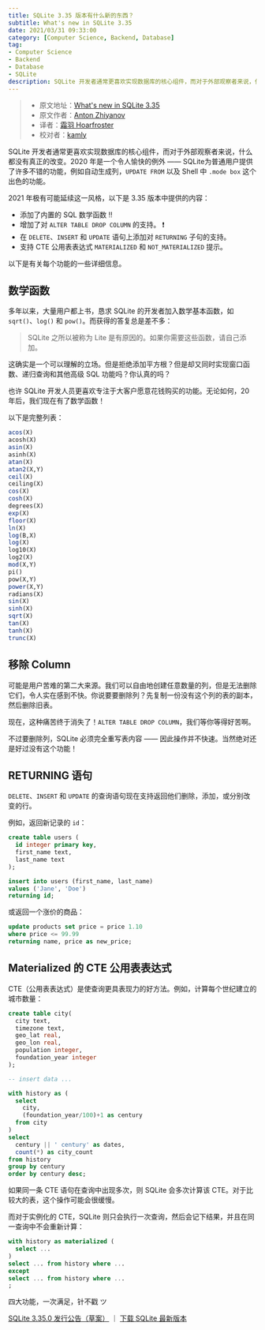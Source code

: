 ```yaml
---
title: SQLite 3.35 版本有什么新的东西？
subtitle: What's new in SQLite 3.35
date: 2021/03/31 09:33:00
category: [Computer Science, Backend, Database]
tag:
- Computer Science
- Backend
- Database
- SQLite
description: SQLite 开发者通常更喜欢实现数据库的核心组件，而对于外部观察者来说，什么都没有真正的改变。2020 年是一个令人愉快的例外 —— SQLite为普通用户提供了许多不错的功能，例如自动生成列，UPDATE FROM 以及 Shell 中 .mode box 这个出色的功能。
---
```


> * 原文地址：[What's new in SQLite 3.35](https://nalgeon.github.io/sqlite-3-35/)
> * 原文作者：[Anton Zhiyanov](https://antonz.org/)
> * 译者：[霜羽 Hoarfroster](https://github.com/PassionPenguin)
> * 校对者：[kamly](https://github.com/kamly)

SQLite 开发者通常更喜欢实现数据库的核心组件，而对于外部观察者来说，什么都没有真正的改变。2020 年是一个令人愉快的例外 —— SQLite为普通用户提供了许多不错的功能，例如自动生成列，`UPDATE FROM` 以及 Shell 中 `.mode box` 这个出色的功能。

2021 年极有可能延续这一风格，以下是 3.35 版本中提供的内容：

* 添加了内置的 SQL 数学函数 ‼️️
* 增加了对 `ALTER TABLE DROP COLUMN` 的支持。 ❗
* 在 `DELETE`、`INSERT` 和 `UPDATE` 语句上添加对 `RETURNING` 子句的支持。
* 支持 CTE 公用表表达式 `MATERIALIZED` 和 `NOT_MATERIALIZED` 提示。

以下是有关每个功能的一些详细信息。

## 数学函数

多年以来，大量用户都上书，恳求 SQLite 的开发者加入数学基本函数，如 `sqrt()`、`log()` 和 `pow()`。而获得的答复总是差不多：

> SQLite 之所以被称为 Lite 是有原因的。如果你需要这些函数，请自己添加。

这确实是一个可以理解的立场。但是拒绝添加平方根？但是却又同时实现窗口函数、递归查询和其他高级 SQL 功能吗？你认真的吗？

也许 SQLite 开发人员更喜欢专注于大客户愿意花钱购买的功能。无论如何，20 年后，我们现在有了数学函数！

以下是完整列表：

```sql
acos(X)
acosh(X)
asin(X)
asinh(X)
atan(X)
atan2(X,Y)
ceil(X)
ceiling(X)
cos(X)
cosh(X)
degrees(X)
exp(X)
floor(X)
ln(X)
log(B,X)
log(X)
log10(X)
log2(X)
mod(X,Y)
pi()
pow(X,Y)
power(X,Y)
radians(X)
sin(X)
sinh(X)
sqrt(X)
tan(X)
tanh(X)
trunc(X)
```

## 移除 Column

可能是用户苦难的第二大来源。我们可以自由地创建任意数量的列，但是无法删除它们，令人实在感到不快。你说要要删除列？先复制一份没有这个列的表的副本，然后删除旧表。

现在，这种痛苦终于消失了！`ALTER TABLE DROP COLUMN`，我们等你等得好苦啊。

不过要删除列，SQLite 必须完全重写表内容 —— 因此操作并不快速。当然绝对还是好过没有这个功能！

## RETURNING 语句

`DELETE`、`INSERT` 和 `UPDATE` 的查询语句现在支持返回他们删除，添加，或分别改变的行。

例如，返回新记录的 `id`：

```sql
create table users (
  id integer primary key,
  first_name text,
  last_name text
);

insert into users (first_name, last_name)
values ('Jane', 'Doe')
returning id;
```

或返回一个涨价的商品：

```sql
update products set price = price 1.10
where price <= 99.99
returning name, price as new_price;
```

## Materialized 的 CTE 公用表表达式

CTE（公用表表达式）是使查询更具表现力的好方法。例如，计算每个世纪建立的城市数量：

```sql
create table city(
  city text,
  timezone text,
  geo_lat real,
  geo_lon real,
  population integer,
  foundation_year integer
);

-- insert data ...

with history as (
  select
    city,
    (foundation_year/100)+1 as century
  from city
)
select
  century || ' century' as dates,
  count(*) as city_count
from history
group by century
order by century desc;
```

如果同一条 CTE 语句在查询中出现多次，则 SQLite 会多次计算该 CTE。对于比较大的表，这个操作可能会很缓慢。

而对于实例化的 CTE，SQLite 则只会执行一次查询，然后会记下结果，并且在同一查询中不会重新计算：

```sql
with history as materialized (
  select ...
)
select ... from history where ...
except
select ... from history where ...
;
```

四大功能，一次满足，针不戳 ツ

[SQLite 3.35.0 发行公告（草案）](https://sqlite.org/releaselog/3_35_0.html) ｜ [下载 SQLite 最新版本](https://sqlite.org/download.html)
